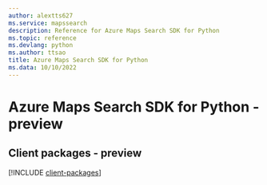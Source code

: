 ```yaml
---
author: alextts627
ms.service: mapssearch
description: Reference for Azure Maps Search SDK for Python
ms.topic: reference
ms.devlang: python
ms.author: ttsao
title: Azure Maps Search SDK for Python
ms.data: 10/10/2022
---
```

# Azure Maps Search SDK for Python - preview

## Client packages - preview
[!INCLUDE [client-packages](maps-search-client-index.md)]